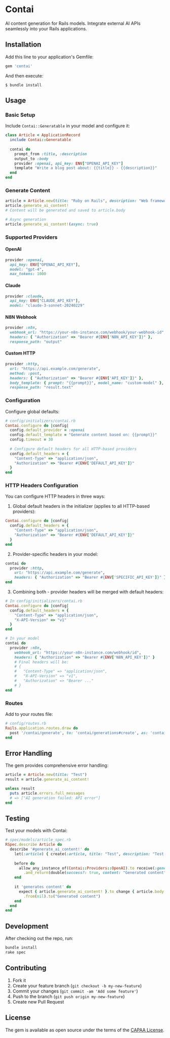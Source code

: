 # Contai

AI content generation for Rails models. Integrate external AI APIs seamlessly into your Rails applications.

## Installation

Add this line to your application's Gemfile:

```ruby
gem 'contai'
```

And then execute:

    $ bundle install

## Usage

### Basic Setup

Include `Contai::Generatable` in your model and configure it:

```ruby
class Article < ApplicationRecord
  include Contai::Generatable
  
  contai do
    prompt_from :title, :description
    output_to :body
    provider :openai, api_key: ENV["OPENAI_API_KEY"]
    template "Write a blog post about: {{title}} - {{description}}"
  end
end
```

### Generate Content

```ruby
article = Article.new(title: "Ruby on Rails", description: "Web framework")
article.generate_ai_content!
# Content will be generated and saved to article.body

# Async generation
article.generate_ai_content!(async: true)
```
### Supported Providers

#### OpenAI
```ruby
provider :openai, 
  api_key: ENV["OPENAI_API_KEY"],
  model: "gpt-4",
  max_tokens: 1000
```

#### Claude
```ruby
provider :claude,
  api_key: ENV["CLAUDE_API_KEY"],
  model: "claude-3-sonnet-20240229"
```

#### N8N Webhook
```ruby
provider :n8n,
  webhook_url: "https://your-n8n-instance.com/webhook/your-webhook-id",
  headers: { "Authorization" => "Bearer #{ENV['N8N_API_KEY']}" },
  response_path: "output"
```

#### Custom HTTP
```ruby
provider :http,
  url: "https://api.example.com/generate",
  method: :post,
  headers: { "Authorization" => "Bearer #{ENV['API_KEY']}" },
  body_template: { prompt: "{{prompt}}", model_name: "custom-model" },
  response_path: "result.text"
```

### Configuration

Configure global defaults:

```ruby
# config/initializers/contai.rb
Contai.configure do |config|
  config.default_provider = :openai
  config.default_template = "Generate content based on: {{prompt}}"
  config.timeout = 30
  
  # Configure default headers for all HTTP-based providers
  config.default_headers = {
    "Content-Type" => "application/json",
    "Authorization" => "Bearer #{ENV['DEFAULT_API_KEY']}"
  }
end
```

### HTTP Headers Configuration

You can configure HTTP headers in three ways:

1. Global default headers in the initializer (applies to all HTTP-based providers):
```ruby
Contai.configure do |config|
  config.default_headers = {
    "Content-Type" => "application/json",
    "Authorization" => "Bearer #{ENV['DEFAULT_API_KEY']}"
  }
end
```

2. Provider-specific headers in your model:
```ruby
contai do
  provider :http,
    url: "https://api.example.com/generate",
    headers: { "Authorization" => "Bearer #{ENV['SPECIFIC_API_KEY']}" }
end
```

3. Combining both - provider headers will be merged with default headers:
```ruby
# In config/initializers/contai.rb
Contai.configure do |config|
  config.default_headers = {
    "Content-Type" => "application/json",
    "X-API-Version" => "v1"
  }
end

# In your model
contai do
  provider :n8n,
    webhook_url: "https://your-n8n-instance.com/webhook/id",
    headers: { "Authorization" => "Bearer #{ENV['N8N_API_KEY']}" }
    # Final headers will be:
    # {
    #   "Content-Type" => "application/json",
    #   "X-API-Version" => "v1",
    #   "Authorization" => "Bearer ..."
    # }
end
```

### Routes

Add to your routes file:

```ruby
# config/routes.rb
Rails.application.routes.draw do
  post '/contai/generate', to: 'contai/generations#create', as: 'contai_generation'
end
```
## Error Handling

The gem provides comprehensive error handling:

```ruby
article = Article.new(title: "Test")
result = article.generate_ai_content!

unless result
  puts article.errors.full_messages
  # => ["AI generation failed: API error"]
end
```

## Testing

Test your models with Contai:

```ruby
# spec/models/article_spec.rb
RSpec.describe Article do
  describe '#generate_ai_content!' do
    let(:article) { create(:article, title: "Test", description: "Test desc") }
    
    before do
      allow_any_instance_of(Contai::Providers::OpenAI).to receive(:generate)
        .and_return(double(success?: true, content: "Generated content"))
    end
    
    it 'generates content' do
      expect { article.generate_ai_content! }.to change { article.body }
        .from(nil).to("Generated content")
    end
  end
end
```

## Development

After checking out the repo, run:

```bash
bundle install
rake spec
```

## Contributing

1. Fork it
2. Create your feature branch (`git checkout -b my-new-feature`)
3. Commit your changes (`git commit -am 'Add some feature'`)
4. Push to the branch (`git push origin my-new-feature`)
5. Create new Pull Request

## License

The gem is available as open source under the terms of the [CAPAA License](https://capaal.com).